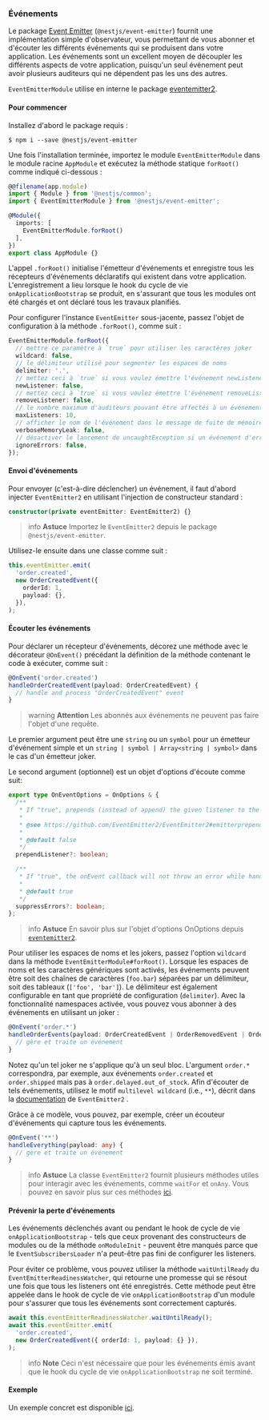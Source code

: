 ### Événements

Le package [Event Emitter](https://www.npmjs.com/package/@nestjs/event-emitter) (`@nestjs/event-emitter`) fournit une implémentation simple d'observateur, vous permettant de vous abonner et d'écouter les différents événements qui se produisent dans votre application. Les événements sont un excellent moyen de découpler les différents aspects de votre application, puisqu'un seul événement peut avoir plusieurs auditeurs qui ne dépendent pas les uns des autres.

`EventEmitterModule` utilise en interne le package [eventemitter2](https://github.com/EventEmitter2/EventEmitter2).

#### Pour commencer

Installez d'abord le package requis :

```shell
$ npm i --save @nestjs/event-emitter
```

Une fois l'installation terminée, importez le module `EventEmitterModule` dans le module racine `AppModule` et exécutez la méthode statique `forRoot()` comme indiqué ci-dessous :

```typescript
@@filename(app.module)
import { Module } from '@nestjs/common';
import { EventEmitterModule } from '@nestjs/event-emitter';

@Module({
  imports: [
    EventEmitterModule.forRoot()
  ],
})
export class AppModule {}
```

L'appel `.forRoot()` initialise l'émetteur d'événements et enregistre tous les récepteurs d'événements déclaratifs qui existent dans votre application. L'enregistrement a lieu lorsque le hook du cycle de vie `onApplicationBootstrap` se produit, en s'assurant que tous les modules ont été chargés et ont déclaré tous les travaux planifiés.

Pour configurer l'instance `EventEmitter` sous-jacente, passez l'objet de configuration à la méthode `.forRoot()`, comme suit :

```typescript
EventEmitterModule.forRoot({
  // mettre ce paramètre à `true` pour utiliser les caractères joker
  wildcard: false,
  // le délimiteur utilisé pour segmenter les espaces de noms
  delimiter: '.',
  // mettez ceci à `true` si vous voulez émettre l'événement newListener
  newListener: false,
  // mettez ceci à `true` si vous voulez émettre l'événement removeListener
  removeListener: false,
  // le nombre maximum d'auditeurs pouvant être affectés à un événement
  maxListeners: 10,
  // afficher le nom de l'événement dans le message de fuite de mémoire lorsque le nombre d'auditeurs attribués est supérieur au nombre maximal.
  verboseMemoryLeak: false,
  // désactiver le lancement de uncaughtException si un événement d'erreur est émis et qu'il n'a pas d'auditeurs
  ignoreErrors: false,
});
```

#### Envoi d'événements

Pour envoyer (c'est-à-dire déclencher) un événement, il faut d'abord injecter `EventEmitter2` en utilisant l'injection de constructeur standard :

```typescript
constructor(private eventEmitter: EventEmitter2) {}
```

> info **Astuce** Importez le `EventEmitter2` depuis le package `@nestjs/event-emitter`.

Utilisez-le ensuite dans une classe comme suit :

```typescript
this.eventEmitter.emit(
  'order.created',
  new OrderCreatedEvent({
    orderId: 1,
    payload: {},
  }),
);
```

#### Écouter les événements

Pour déclarer un récepteur d'événements, décorez une méthode avec le décorateur `@OnEvent()` précédant la définition de la méthode contenant le code à exécuter, comme suit :

```typescript
@OnEvent('order.created')
handleOrderCreatedEvent(payload: OrderCreatedEvent) {
  // handle and process "OrderCreatedEvent" event
}
```

> warning **Attention** Les abonnés aux événements ne peuvent pas faire l'objet d'une requête.

Le premier argument peut être une `string` ou un `symbol` pour un émetteur d'événement simple et un `string | symbol | Array<string | symbol>` dans le cas d'un émetteur joker.

Le second argument (optionnel) est un objet d'options d'écoute comme suit:

```typescript
export type OnEventOptions = OnOptions & {
  /**
   * If "true", prepends (instead of append) the given listener to the array of listeners.
   *
   * @see https://github.com/EventEmitter2/EventEmitter2#emitterprependlistenerevent-listener-options
   *
   * @default false
   */
  prependListener?: boolean;

  /**
   * If "true", the onEvent callback will not throw an error while handling the event. Otherwise, if "false" it will throw an error.
   * 
   * @default true
   */
  suppressErrors?: boolean;
};
```

> info **Astuce** En savoir plus sur l'objet d'options OnOptions depuis [`eventemitter2`](https://github.com/EventEmitter2/EventEmitter2#emitteronevent-listener-options-objectboolean).

Pour utiliser les espaces de noms et les jokers, passez l'option `wildcard` dans la méthode `EventEmitterModule#forRoot()`. Lorsque les espaces de noms et les caractères génériques sont activés, les événements peuvent être soit des chaînes de caractères (`foo.bar`) séparées par un délimiteur, soit des tableaux (`['foo', 'bar']`). Le délimiteur est également configurable en tant que propriété de configuration (`delimiter`). Avec la fonctionnalité namespaces activée, vous pouvez vous abonner à des événements en utilisant un joker :

```typescript
@OnEvent('order.*')
handleOrderEvents(payload: OrderCreatedEvent | OrderRemovedEvent | OrderUpdatedEvent) {
  // gère et traite un événement
}
```

Notez qu'un tel joker ne s'applique qu'à un seul bloc. L'argument `order.*` correspondra, par exemple, aux événements `order.created` et `order.shipped` mais pas à `order.delayed.out_of_stock`. Afin d'écouter de tels événements, utilisez le motif `multilevel wildcard` (i.e., `**`), décrit dans la [documentation](https://github.com/EventEmitter2/EventEmitter2#multi-level-wildcards) de `EventEmitter2` .

Grâce à ce modèle, vous pouvez, par exemple, créer un écouteur d'événements qui capture tous les événements.

```typescript
@OnEvent('**')
handleEverything(payload: any) {
  // gère et traite un événement
}
```

> info **Astuce** La classe `EventEmitter2` fournit plusieurs méthodes utiles pour interagir avec les événements, comme `waitFor` et `onAny`. Vous pouvez en savoir plus sur ces méthodes [ici](https://github.com/EventEmitter2/EventEmitter2).

#### Prévenir la perte d'événements

Les événements déclenchés avant ou pendant le hook de cycle de vie `onApplicationBootstrap` - tels que ceux provenant des constructeurs de modules ou de la méthode `onModuleInit` - peuvent être manqués parce que le `EventSubscribersLoader` n'a peut-être pas fini de configurer les listeners.

Pour éviter ce problème, vous pouvez utiliser la méthode `waitUntilReady` du `EventEmitterReadinessWatcher`, qui retourne une promesse qui se résout une fois que tous les listeners ont été enregistrés. Cette méthode peut être appelée dans le hook de cycle de vie `onApplicationBootstrap` d'un module pour s'assurer que tous les événements sont correctement capturés.

```typescript
await this.eventEmitterReadinessWatcher.waitUntilReady();
await this.eventEmitter.emit(
  'order.created',
  new OrderCreatedEvent({ orderId: 1, payload: {} }),
);
```

> info **Note** Ceci n'est nécessaire que pour les événements émis avant que le hook du cycle de vie `onApplicationBootstrap` ne soit terminé.

#### Exemple

Un exemple concret est disponible [ici](https://github.com/nestjs/nest/tree/master/sample/30-event-emitter).

